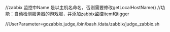 //zabbix 监控中Name 是以主机名命名，否则需要修改getLocalHostName()
//功能：自动检测服务器的游戏服，并添加zabbix监控item和tigger

//UserParameter=gozabbix.judge,/bin/bash /data/zabbix/judge_zabbix.sh
